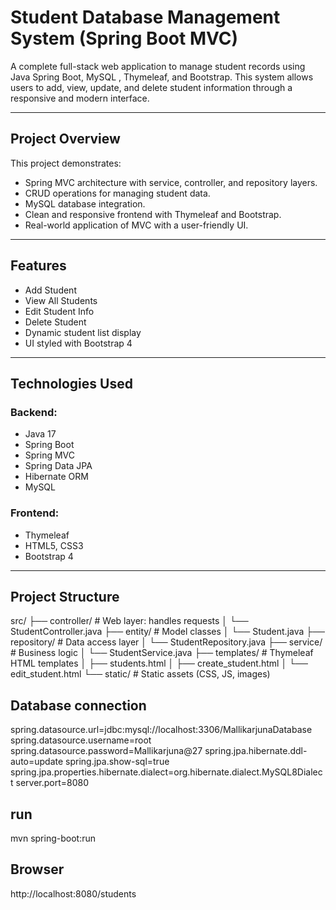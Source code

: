 #  Student Database Management System (Spring Boot MVC)

A complete full-stack web application to manage student records using Java Spring Boot, MySQL , Thymeleaf, and Bootstrap. This system allows users to add, view, update, and delete student information through a responsive and modern interface.

---

##  Project Overview

This project demonstrates:
- Spring MVC architecture with service, controller, and repository layers.
- CRUD operations for managing student data.
- MySQL database integration.
- Clean and responsive frontend with Thymeleaf and Bootstrap.
- Real-world application of MVC with a user-friendly UI.

---

##  Features

-  Add Student  
-  View All Students  
-  Edit Student Info  
-  Delete Student  
-  Dynamic student list display  
-  UI styled with Bootstrap 4

---

##  Technologies Used

### Backend:
- Java 17
- Spring Boot
- Spring MVC
- Spring Data JPA
- Hibernate ORM
- MySQL

### Frontend:
- Thymeleaf
- HTML5, CSS3
- Bootstrap 4

---

##  Project Structure

src/
├── controller/ # Web layer: handles requests
│ └── StudentController.java
├── entity/ # Model classes
│ └── Student.java
├── repository/ # Data access layer
│ └── StudentRepository.java
├── service/ # Business logic
│ └── StudentService.java
├── templates/ # Thymeleaf HTML templates
│ ├── students.html
│ ├── create_student.html
│ └── edit_student.html
└── static/ # Static assets (CSS, JS, images)
## Database connection
spring.datasource.url=jdbc:mysql://localhost:3306/MallikarjunaDatabase
spring.datasource.username=root
spring.datasource.password=Mallikarjuna@27
spring.jpa.hibernate.ddl-auto=update
spring.jpa.show-sql=true
spring.jpa.properties.hibernate.dialect=org.hibernate.dialect.MySQL8Dialect
server.port=8080

## run
mvn spring-boot:run
## Browser
http://localhost:8080/students
